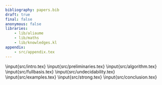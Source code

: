 ```yaml
---
bibliography: papers.bib
draft: true
final: false
anonymous: false
libraries:
    - lib/aliaume
    - lib/maths
    - lib/knowledges.kl
appendix:
    - src/appendix.tex
---
```


\input{src/intro.tex}
\input{src/preliminaries.tex}
\input{src/algorithm.tex}
\input{src/fullbasis.tex}
\input{src/undecidability.tex}
\input{src/examples.tex}
\input{src/strong.tex}
\input{src/conclusion.tex}
